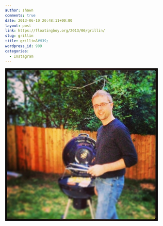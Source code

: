 ```yaml
---
author: shawn
comments: true
date: 2013-06-10 20:48:11+00:00
layout: post
link: https://floatingboy.org/2013/06/grillin/
slug: grillin
title: grillin&#039;
wordpress_id: 909
categories:
  - Instagram
---
```


[![grillin'](/assets/media/2013/06/ae9dd8d4d20911e2bb5122000a9e2955_7.jpg)](/assets/media/2013/06/ae9dd8d4d20911e2bb5122000a9e2955_7.jpg)

